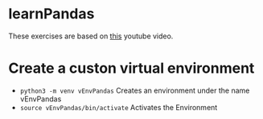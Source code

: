 # learnPandas
These exercises are based on [this](https://www.youtube.com/watch?v=2uvysYbKdjM&t=17s) youtube video. 

# Create a custon virtual environment
-  `python3 -m venv vEnvPandas` Creates an environment under the name vEnvPandas 
- `source vEnvPandas/bin/activate` Activates the Environment 
